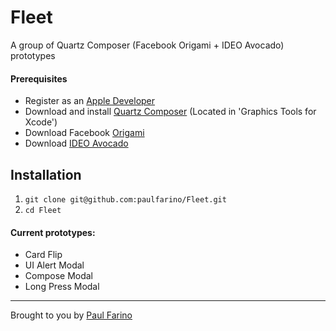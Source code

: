 # Fleet

A group of Quartz Composer (Facebook Origami + IDEO Avocado) prototypes

#### Prerequisites 
- Register as an [Apple Developer](https://developer.apple.com/register/)
- Download and install [Quartz Composer](https://idmsa.apple.com/IDMSWebAuth/login?&appIdKey=891bd3417a7776362562d2197f89480a8547b108fd934911bcbea0110d07f757&path=%2F%2Fdownloads%2Fdownload.action%3Fpath%3DDeveloper_Tools%252Fgraphics_tools_for_xcode__xcode_6.1%252Fgraphicstools_for_xcode_6.1.dmg) (Located in 'Graphics Tools for Xcode')
- Download Facebook [Origami](https://origami.facebook.com/download/Origami-2.0.2.zip)
- Download [IDEO Avocado](https://github.com/ideo/avocado)

## Installation
1. `git clone git@github.com:paulfarino/Fleet.git`
2. `cd Fleet`

#### Current prototypes: 
- Card Flip
- UI Alert Modal
- Compose Modal
- Long Press Modal

-------------
Brought to you by [Paul Farino](https://github.com/paulfarino)
